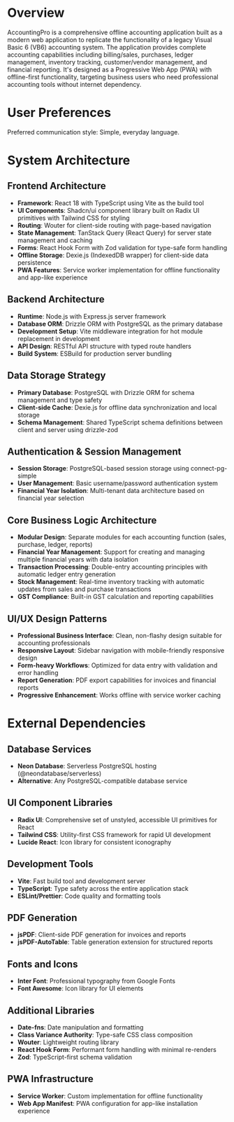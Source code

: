 # Overview

AccountingPro is a comprehensive offline accounting application built as a modern web application to replicate the functionality of a legacy Visual Basic 6 (VB6) accounting system. The application provides complete accounting capabilities including billing/sales, purchases, ledger management, inventory tracking, customer/vendor management, and financial reporting. It's designed as a Progressive Web App (PWA) with offline-first functionality, targeting business users who need professional accounting tools without internet dependency.

# User Preferences

Preferred communication style: Simple, everyday language.

# System Architecture

## Frontend Architecture
- **Framework**: React 18 with TypeScript using Vite as the build tool
- **UI Components**: Shadcn/ui component library built on Radix UI primitives with Tailwind CSS for styling
- **Routing**: Wouter for client-side routing with page-based navigation
- **State Management**: TanStack Query (React Query) for server state management and caching
- **Forms**: React Hook Form with Zod validation for type-safe form handling
- **Offline Storage**: Dexie.js (IndexedDB wrapper) for client-side data persistence
- **PWA Features**: Service worker implementation for offline functionality and app-like experience

## Backend Architecture
- **Runtime**: Node.js with Express.js server framework
- **Database ORM**: Drizzle ORM with PostgreSQL as the primary database
- **Development Setup**: Vite middleware integration for hot module replacement in development
- **API Design**: RESTful API structure with typed route handlers
- **Build System**: ESBuild for production server bundling

## Data Storage Strategy
- **Primary Database**: PostgreSQL with Drizzle ORM for schema management and type safety
- **Client-side Cache**: Dexie.js for offline data synchronization and local storage
- **Schema Management**: Shared TypeScript schema definitions between client and server using drizzle-zod

## Authentication & Session Management
- **Session Storage**: PostgreSQL-based session storage using connect-pg-simple
- **User Management**: Basic username/password authentication system
- **Financial Year Isolation**: Multi-tenant data architecture based on financial year selection

## Core Business Logic Architecture
- **Modular Design**: Separate modules for each accounting function (sales, purchase, ledger, reports)
- **Financial Year Management**: Support for creating and managing multiple financial years with data isolation
- **Transaction Processing**: Double-entry accounting principles with automatic ledger entry generation
- **Stock Management**: Real-time inventory tracking with automatic updates from sales and purchase transactions
- **GST Compliance**: Built-in GST calculation and reporting capabilities

## UI/UX Design Patterns
- **Professional Business Interface**: Clean, non-flashy design suitable for accounting professionals
- **Responsive Layout**: Sidebar navigation with mobile-friendly responsive design
- **Form-heavy Workflows**: Optimized for data entry with validation and error handling
- **Report Generation**: PDF export capabilities for invoices and financial reports
- **Progressive Enhancement**: Works offline with service worker caching

# External Dependencies

## Database Services
- **Neon Database**: Serverless PostgreSQL hosting (@neondatabase/serverless)
- **Alternative**: Any PostgreSQL-compatible database service

## UI Component Libraries
- **Radix UI**: Comprehensive set of unstyled, accessible UI primitives for React
- **Tailwind CSS**: Utility-first CSS framework for rapid UI development
- **Lucide React**: Icon library for consistent iconography

## Development Tools
- **Vite**: Fast build tool and development server
- **TypeScript**: Type safety across the entire application stack
- **ESLint/Prettier**: Code quality and formatting tools

## PDF Generation
- **jsPDF**: Client-side PDF generation for invoices and reports
- **jsPDF-AutoTable**: Table generation extension for structured reports

## Fonts and Icons
- **Inter Font**: Professional typography from Google Fonts
- **Font Awesome**: Icon library for UI elements

## Additional Libraries
- **Date-fns**: Date manipulation and formatting
- **Class Variance Authority**: Type-safe CSS class composition
- **Wouter**: Lightweight routing library
- **React Hook Form**: Performant form handling with minimal re-renders
- **Zod**: TypeScript-first schema validation

## PWA Infrastructure
- **Service Worker**: Custom implementation for offline functionality
- **Web App Manifest**: PWA configuration for app-like installation experience